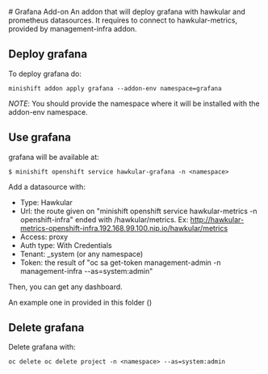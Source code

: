# Grafana Add-on
An addon that will deploy grafana with hawkular and prometheus datasources.
It requires to connect to hawkular-metrics, provided by management-infra addon.

## Deploy grafana
To deploy grafana do:

```
minishift addon apply grafana --addon-env namespace=grafana
```

_NOTE_: You should provide the namespace where it will be installed with the addon-env namespace.

## Use grafana
grafana will be available at:

```
$ minishift openshift service hawkular-grafana -n <namespace>
```

Add a datasource with:
* Type: Hawkular
* Url: the route given on "minishift openshift service hawkular-metrics -n openshift-infra" ended with /hawkular/metrics. Ex: http://hawkular-metrics-openshift-infra.192.168.99.100.nip.io/hawkular/metrics
* Access: proxy
* Auth type: With Credentials
* Tenant: _system (or any namespace)
* Token: the result of "oc sa get-token management-admin -n management-infra --as=system:admin"

Then, you can get any dashboard.

An example one in provided in this folder ()


## Delete grafana
Delete grafana with:

```
oc delete oc delete project -n <namespace> --as=system:admin
```
